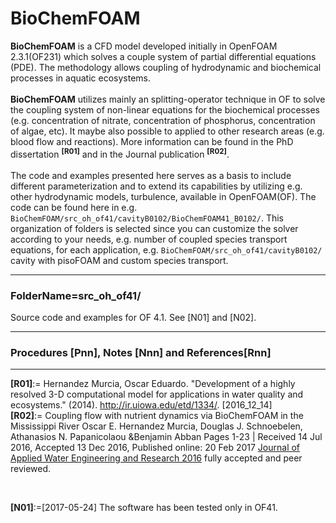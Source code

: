 BioChemFOAM
===================

<b>BioChemFOAM</b> is a CFD model developed initially in OpenFOAM 2.3.1(OF231) which solves a couple system of partial differential equations (PDE). The methodology allows coupling of hydrodynamic and biochemical processes in aquatic ecosystems. 
<br>
<br>
<b>BioChemFOAM</b> utilizes mainly an splitting-operator technique in OF to solve the coupling system of non-linear equations for the biochemical processes (e.g. concentration of nitrate, concentration of phosphorus, concentration of algae, etc). It maybe also possible to applied to other research areas (e.g. blood flow and reactions). More information can be found in the PhD dissertation <b><sup>[R01]</sup></b> and in the Journal publication <b><sup>[R02]</sup></b>. 
<br>
<br>
The code and examples presented here serves as a basis to include different parameterization and to extend its capabilities by utilizing e.g. other hydrodynamic models, turbulence, available in OpenFOAM(OF).
The code can be found here in e.g. `BioChemFOAM/src_oh_of41/cavityB0102/BioChemFOAM41_B0102/`. This organization of folders is selected since you can customize the solver according to your needs, e.g. number of coupled species transport equations, for each application, e.g. `BioChemFOAM/src_oh_of41/cavityB0102/` cavity with pisoFOAM and custom species transport.

---

### FolderName=src_oh_of41/
Source code and examples for OF 4.1. See [N01] and [N02].

---

### Procedures [Pnn], Notes [Nnn] and References[Rnn]
---
<b>[R01]</b>:= Hernandez Murcia, Oscar Eduardo. "Development of a highly resolved 3-D computational model for applications in water quality and ecosystems." (2014). http://ir.uiowa.edu/etd/1334/. [2016_12_14]<br>
<b>[R02]</b>:= Coupling flow with nutrient dynamics via BioChemFOAM in the Mississippi River
Oscar E. Hernandez Murcia, Douglas J. Schnoebelen, Athanasios N. Papanicolaou &Benjamin Abban
Pages 1-23 | Received 14 Jul 2016, Accepted 13 Dec 2016, Published online: 20 Feb 2017
[Journal of Applied Water Engineering and Research 2016](www.tandfonline.com/doi/full/10.1080/23249676.2017.1287020)  fully accepted and peer reviewed.<br>

<br>

<b>[N01]</b>:=[2017-05-24] The software has been tested only in OF41.<br>


